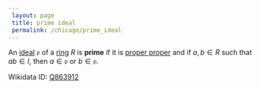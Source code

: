 ```yaml
---
 layout: page
 title: prime ideal
 permalink: /chicago/prime_ideal
---
```

An [ideal](https://mathgloss.github.io/MathGloss/chicago/ring_ideal) $\mathfrak p$ of a [ring](https://mathgloss.github.io/MathGloss/chicago/ring) $R$ is **prime** if it is [proper proper](https://mathgloss.github.io/MathGloss/chicago/proper_ideal) and if $a,b\in R$ such that $ab \in I$, then $a\in \mathfrak p$ or $b\in \mathfrak p$. 

Wikidata ID: [Q863912](https://www.wikidata.org/wiki/Q863912)